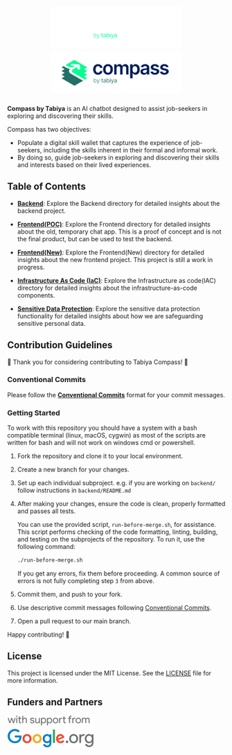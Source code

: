 <h1 align="center">
<img src="https://raw.githubusercontent.com/tabiya-tech/docs/refs/heads/main/.gitbook/assets/compass_logo_web_light.png#gh-dark-mode-only" alt="logo" width=300/>
<img src="https://raw.githubusercontent.com/tabiya-tech/docs/refs/heads/main/.gitbook/assets/compass_logo_web_dark.png#gh-light-mode-only" alt="logo" width=300/>
</h1>

**Compass by Tabiya** is an AI chatbot designed to assist job-seekers in exploring and discovering their skills.

Compass has two objectives: 
- Populate a digital skill wallet that captures the experience of job-seekers, including the
skills inherent in their formal and informal work.
- By doing so, guide job-seekers in exploring and discovering
their skills and interests based on their lived experiences.

## Table of Contents

- **[Backend](backend)**: Explore the Backend directory for detailed insights about the backend project.

- **[Frontend(POC)](frontend)**: Explore the Frontend directory for detailed insights about the old, temporary chat app. This is a proof of concept and is not the final product, but can be used to test the backend.

- **[Frontend(New)](frontend-new)**: Explore the Frontend(New) directory for detailed insights about the new frontend project. This project is still a work in progress.

- **[Infrastructure As Code (IaC)](iac)**: Explore the Infrastructure as code(IAC) directory for detailed insights about
  the infrastructure-as-code components.

- **[Sensitive Data Protection](sensitive-data-protection.md)**: Explore the sensitive data protection functionality for detailed insights about how we are safeguarding sensitive personal data.


## Contribution Guidelines

🎉 Thank you for considering contributing to Tabiya Compass! 🎉

### Conventional Commits

Please follow the **[Conventional Commits](https://www.conventionalcommits.org/)** format for your commit messages.


### Getting Started
To work with this repository you should have a system with a bash compatible terminal (linux, macOS, cygwin) as most of the scripts are written for bash and will not work on windows cmd or powershell.

1. Fork the repository and clone it to your local environment.

2. Create a new branch for your changes.

3. Set up each individual subproject. e.g. if you are working on `backend/` follow instructions in `backend/README.md`

4. After making your changes, ensure the code is clean, properly formatted and passes all tests.

    You can use the provided script, `run-before-merge.sh`, for assistance. This script performs checking of the code formatting, linting, building, and testing on the subprojects of the repository. To run it, use the following command:
      
    ```bash
    ./run-before-merge.sh
    ```
      
    If you get any errors, fix them before proceeding. A common source of errors is not fully completing step `3` from above.

4. Commit them, and push to your fork.

5. Use descriptive commit messages following [Conventional Commits](https://www.conventionalcommits.org/en/v1.0.0/).

6. Open a pull request to our main branch.

Happy contributing! 🚀

## License

This project is licensed under the MIT License. See the [LICENSE](LICENSE) file for more information.

## Funders and Partners
<img src="https://github.com/tabiya-tech/docs/blob/main/.gitbook/assets/logo_Google.org_Support_FullColor_cmyk%20coated_stacked.png" alt="Google.org Logo" width=200/>



